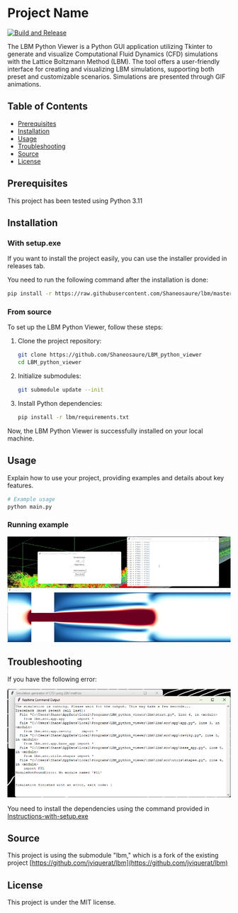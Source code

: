 # Project Name
[![Build and Release](https://github.com/Shaneosaure/LBM_python_viewer/actions/workflows/Build%20and%20Release.yml/badge.svg)](https://github.com/Shaneosaure/LBM_python_viewer/actions/workflows/Build%20and%20Release.yml)

The LBM Python Viewer is a Python GUI application utilizing Tkinter to generate and visualize Computational Fluid Dynamics (CFD) simulations with the Lattice Boltzmann Method (LBM). The tool offers a user-friendly interface for creating and visualizing LBM simulations, supporting both preset and customizable scenarios. Simulations are presented through GIF animations.

## Table of Contents

- [Prerequisites](#prerequisites)
- [Installation](#installation)
- [Usage](#usage)
- [Troubleshooting](#troubleshooting)
- [Source](#source)
- [License](#license)

## Prerequisites

This project has been tested using Python 3.11

## Installation

### With setup.exe

If you want to install the project easily, you can use the installer provided in releases tab.

You need to run the following command after the installation is done:
```bash
pip install -r https://raw.githubusercontent.com/Shaneosaure/lbm/master/requirements.txt
```

### From source

To set up the LBM Python Viewer, follow these steps:

1. Clone the project repository:

   ```bash
   git clone https://github.com/Shaneosaure/LBM_python_viewer
   cd LBM_python_viewer
   ```

2. Initialize submodules:

   ```bash
   git submodule update --init
   ```

3. Install Python dependencies:

   ```bash
   pip install -r lbm/requirements.txt
   ```

Now, the LBM Python Viewer is successfully installed on your local machine.

## Usage

Explain how to use your project, providing examples and details about key features.

```bash
# Example usage
python main.py
```

### Running example
<p align="center">
  <img alt="" src="./Demo/demo.gif">
</p>

## Troubleshooting

If you have the following error: 
<p align="center">
  <img alt="" src="./Images/error.png">
</p>

You need to install the dependencies using the command provided in [Instructions-with-setup.exe](#with-setupexe)

## Source

This project is using the submodule "lbm," which is a fork of the existing project [https://github.com/jviquerat/lbm](https://github.com/jviquerat/lbm)

## License

This project is under the MIT license.
